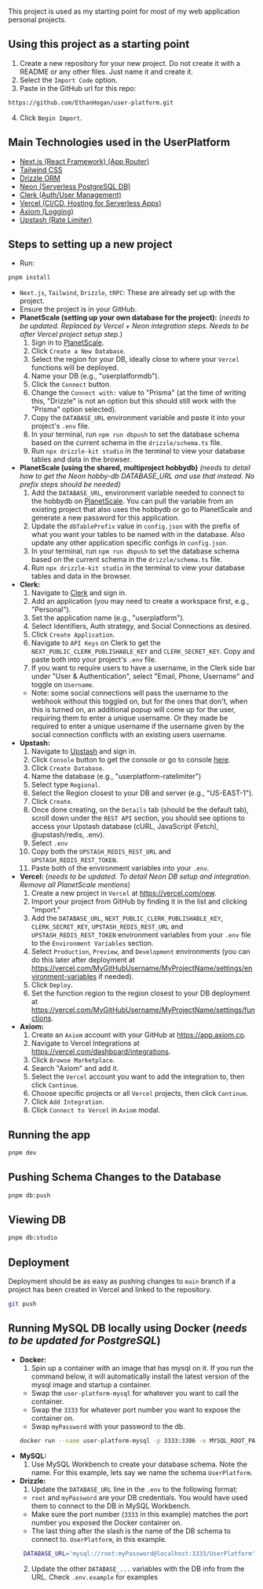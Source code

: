 This project is used as my starting point for most of my web application personal projects.

## Using this project as a starting point

1. Create a new repository for your new project. Do not create it with a README or any other files. Just name it and create it.
2. Select the `Import Code` option.
3. Paste in the GitHub url for this repo:

```sh
https://github.com/EthanHogan/user-platform.git
```

4. Click `Begin Import`.

## Main Technologies used in the UserPlatform

- [Next.js (React Framework) (App Router)](https://nextjs.org)
- [Tailwind CSS](https://tailwindcss.com)
- [Drizzle ORM](https://orm.drizzle.team/)
- [Neon (Serverless PostgreSQL DB)](https://neon.tech/)
- [Clerk (Auth/User Management)](https://clerk.com)
- [Vercel (CI/CD, Hosting for Serverless Apps)](https://create.t3.gg/en/deployment/vercel)
- [Axiom (Logging)](https://app.axiom.co)
- [Upstash (Rate Limiter)](https://upstash.com)

## Steps to setting up a new project

- Run:

```sh
pnpm install
```

- `Next.js`, `Tailwind`, `Drizzle`, `tRPC`: These are already set up with the project.
- Ensure the project is in your GitHub.
- **PlanetScale (setting up your own database for the project):** (_needs to be updated. Replaced by Vercel + Neon integration steps. Needs to be after Vercel project setup step._)
  1. Sign in to [PlanetScale](https://planetscale.com).
  2. Click `Create a New Database`.
  3. Select the region for your DB, ideally close to where your `Vercel` functions will be deployed.
  4. Name your DB (e.g., "userplatformdb").
  5. Click the `Connect` button.
  6. Change the `Connect with:` value to "Prisma" (at the time of writing this, "Drizzle" is not an option but this should still work with the "Prisma" option selected).
  7. Copy the `DATABASE_URL` environment variable and paste it into your project's `.env` file.
  8. In your terminal, run `npm run dbpush` to set the database schema based on the current schema in the `drizzle/schema.ts` file.
  9. Run `npx drizzle-kit studio` in the terminal to view your database tables and data in the browser.
- **PlanetScale (using the shared, multiproject hobbydb)** _(needs to detail how to get the Neon hobby-db DATABASE_URL and use that instead. No prefix steps should be needed)_
  1. Add the `DATABASE_URL`, environment variable needed to connect to the hobbydb on [PlanetScale](https://planetscale.com). You can pull the variable from an existing project that also uses the hobbydb or go to PlanetScale and generate a new password for this application.
  2. Update the `dbTablePrefix` value in `config.json` with the prefix of what you want your tables to be named with in the database. Also update any other application specific configs in `config.json`.
  3. In your terminal, run `npm run dbpush` to set the database schema based on the current schema in the `drizzle/schema.ts` file.
  4. Run `npx drizzle-kit studio` in the terminal to view your database tables and data in the browser.
- **Clerk:**
  1. Navigate to [Clerk](https://dashboard.clerk.com) and sign in.
  2. Add an application (you may need to create a workspace first, e.g., "Personal").
  3. Set the application name (e.g., "userplatform").
  4. Select Identifiers, Auth strategy, and Social Connections as desired.
  5. Click `Create Application`.
  6. Navigate to `API Keys` on Clerk to get the `NEXT_PUBLIC_CLERK_PUBLISHABLE_KEY` and `CLERK_SECRET_KEY`. Copy and paste both into your project's `.env` file.
  7. If you want to require users to have a username, in the Clerk side bar under "User & Authentication", select "Email, Phone, Username" and toggle on `Username`.
  - Note: some social connections will pass the username to the webhook without this toggled on, but for the ones that don't, when this is turned on, an additional popup will come up for the user, requiring them to enter a unique username. Or they made be required to enter a unique username if the username given by the social connection conflicts with an existing users username.
- **Upstash:**
  1. Navigate to [Upstash](https://upstash.com) and sign in.
  2. Click `Console` button to get the console or go to console [here](https://console.upstash.com).
  3. Click `Create Database`.
  4. Name the database (e.g., "userplatform-ratelimiter")
  5. Select type `Regional`.
  6. Select the Region closest to your DB and server (e.g., "US-EAST-1").
  7. Click `Create`.
  8. Once done creating, on the `Details` tab (should be the default tab), scroll down under the `REST API` section, you should see options to access your Upstash database (cURL, JavaScript (Fetch), @upstash/redis, .env).
  9. Select `.env`
  10. Copy both the `UPSTASH_REDIS_REST_URL` and `UPSTASH_REDIS_REST_TOKEN`.
  11. Paste both of the environment variables into your `.env`.
- **Vercel:** (_needs to be updated. To detail Neon DB setup and integration. Remove all PlanetScale mentions_)
  1. Create a new project in `Vercel` at https://vercel.com/new.
  2. Import your project from GitHub by finding it in the list and clicking "import."
  3. Add the `DATABASE_URL`, `NEXT_PUBLIC_CLERK_PUBLISHABLE_KEY`, `CLERK_SECRET_KEY`, `UPSTASH_REDIS_REST_URL` and `UPSTASH_REDIS_REST_TOKEN` environment variables from your `.env` file to the `Environment Variables` section.
  4. Select `Production`, `Preview`, and `Development` environments (you can do this later after deployment at https://vercel.com/MyGitHubUsername/MyProjectName/settings/environment-variables if needed).
  5. Click `Deploy`.
  6. Set the function region to the region closest to your DB deployment at https://vercel.com/MyGitHubUsername/MyProjectName/settings/functions.
- **Axiom:**
  1. Create an `Axiom` account with your GitHub at https://app.axiom.co.
  2. Navigate to Vercel Integrations at https://vercel.com/dashboard/integrations.
  3. Click `Browse Marketplace`.
  4. Search "Axiom" and add it.
  5. Select the `Vercel` account you want to add the integration to, then click `Continue`.
  6. Choose specific projects or all `Vercel` projects, then click `Continue`.
  7. Click `Add Integration`.
  8. Click `Connect to Vercel` in `Axiom` modal.

## Running the app

```sh
pnpm dev
```

## Pushing Schema Changes to the Database

```sh
pnpm db:push
```

## Viewing DB

```sh
pnpm db:studio
```

## Deployment

Deployment should be as easy as pushing changes to `main` branch if a project has been created in Vercel and linked to the repository.

```sh
git push
```

## Running MySQL DB locally using Docker (_needs to be updated for PostgreSQL_)

- **Docker:**
  1. Spin up a container with an image that has mysql on it. If you run the command below, it will automatically install the latest version of the mysql image and startup a container.
  - Swap the `user-platform-mysql` for whatever you want to call the container.
  - Swap the `3333` for whatever port number you want to expose the container on.
  - Swap `myPassword` with your password to the db.
  ```sh
  docker run --name user-platform-mysql -p 3333:3306 -e MYSQL_ROOT_PASSWORD=myPassword -d mysql
  ```
- **MySQL:**
  1. Use MySQL Workbench to create your database schema. Note the name. For this example, lets say we name the schema `UserPlatform`.
- **Drizzle:**
  1. Update the `DATABASE_URL` line in the `.env` to the following format:
  - `root` and `myPassword` are your DB credentials. You would have used them to connect to the DB in MySQL Workbench.
  - Make sure the port number (`3333` in this example) matches the port number you exposed the Docker container on.
  - The last thing after the slash is the name of the DB schema to connect to. `UserPlatform`, in this example.
  ```sh
   DATABASE_URL='mysql://root:myPassword@localhost:3333/UserPlatform'
  ```
  2. Update the other `DATABASE_...` variables with the DB info from the URL. Check `.env.example` for examples
